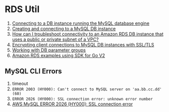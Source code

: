 ﻿# RDS Util

1. [Connecting to a DB instance running the MySQL database engine](https://docs.aws.amazon.com/AmazonRDS/latest/UserGuide/USER_ConnectToInstance.html)
1. [Creating and connecting to a MySQL DB instance](https://docs.aws.amazon.com/AmazonRDS/latest/UserGuide/CHAP_GettingStarted.CreatingConnecting.MySQL.html)
1. [How can I troubleshoot connectivity to an Amazon RDS DB instance that uses a public or private subnet of a VPC?](https://repost.aws/knowledge-center/rds-connectivity-instance-subnet-vpc)
1. [Encrypting client connections to MySQL DB instances with SSL/TLS](https://docs.aws.amazon.com/AmazonRDS/latest/UserGuide/mysql-ssl-connections.html#USER_ConnectToInstanceSSL.CLI)
1. [Working with DB parameter groups](https://docs.aws.amazon.com/AmazonRDS/latest/UserGuide/USER_WorkingWithDBInstanceParamGroups.html#USER_WorkingWithParamGroups.Listing)
1. [Amazon RDS examples using SDK for Go V2](https://docs.aws.amazon.com/code-library/latest/ug/go_2_rds_code_examples.html)


## MySQL CLI Errors

1. timeout
1. `ERROR 2003 (HY000): Can't connect to MySQL server on 'aa.bb.cc.dd' (60)`
1. `ERROR 2026 (HY000): SSL connection error: unknown error number`
  1. [AWS MySQL ERROR 2026 (HY000): SSL connection error](https://serverfault.com/questions/740826/aws-mysql-error-2026-hy000-ssl-connection-error)
